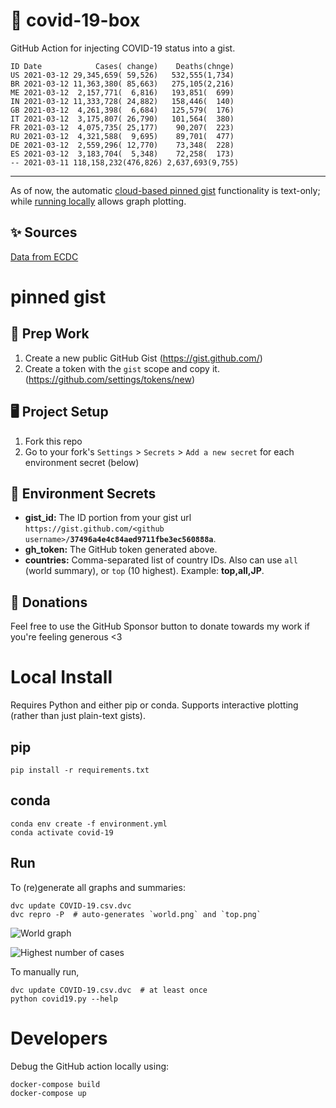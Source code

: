 # 🏥 covid-19-box

GitHub Action for injecting COVID-19 status into a gist.

```
ID Date            Cases( change)    Deaths(chnge)
US 2021-03-12 29,345,659( 59,526)   532,555(1,734)
BR 2021-03-12 11,363,380( 85,663)   275,105(2,216)
ME 2021-03-12  2,157,771(  6,816)   193,851(  699)
IN 2021-03-12 11,333,728( 24,882)   158,446(  140)
GB 2021-03-12  4,261,398(  6,684)   125,579(  176)
IT 2021-03-12  3,175,807( 26,790)   101,564(  380)
FR 2021-03-12  4,075,735( 25,177)    90,207(  223)
RU 2021-03-12  4,321,588(  9,695)    89,701(  477)
DE 2021-03-12  2,559,296( 12,770)    73,348(  228)
ES 2021-03-12  3,183,704(  5,348)    72,258(  173)
-- 2021-03-11 118,158,232(476,826) 2,637,693(9,755)
```

---

As of now, the automatic [cloud-based pinned gist](#pinned-gist) functionality is text-only;
while [running locally](#local-install) allows graph plotting.

## ✨ Sources

[Data from ECDC](https://www.ecdc.europa.eu/en/publications-data/download-todays-data-geographic-distribution-covid-19-cases-worldwide)

# pinned gist

## 🎒 Prep Work
1. Create a new public GitHub Gist (https://gist.github.com/)
1. Create a token with the `gist` scope and copy it. (https://github.com/settings/tokens/new)

## 🖥 Project Setup
1. Fork this repo
1. Go to your fork's `Settings` > `Secrets` > `Add a new secret` for each environment secret (below)

## 🤫 Environment Secrets
- **gist_id:** The ID portion from your gist url `https://gist.github.com/<github username>/`**`37496a4e4c84aed9711fbe3ec560888a`**.
- **gh_token:** The GitHub token generated above.
- **countries:** Comma-separated list of country IDs. Also can use `all` (world summary), or `top` (10 highest). Example: **top,all,JP**.

## 💸 Donations

Feel free to use the GitHub Sponsor button to donate towards my work if you're feeling generous <3

# Local Install

Requires Python and either pip or conda. Supports interactive plotting (rather than just plain-text gists).

## pip

```
pip install -r requirements.txt
```

## conda

```
conda env create -f environment.yml
conda activate covid-19
```

## Run

To (re)generate all graphs and summaries:

```
dvc update COVID-19.csv.dvc
dvc repro -P  # auto-generates `world.png` and `top.png`
```

![World graph](world.png)

![Highest number of cases](top.png)

To manually run,

```
dvc update COVID-19.csv.dvc  # at least once
python covid19.py --help
```

# Developers

Debug the GitHub action locally using:

```
docker-compose build
docker-compose up
```
